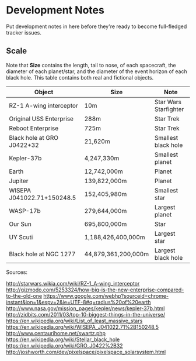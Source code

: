 # Development Notes

Put development notes in here before they're ready to become full-fledged
tracker issues.


## Scale

Note that **Size** contains the length, tail to nose, of each spacecraft, the
diameter of each planet/star, and the diameter of the event horizon of each
black hole. This table contains both real and fictional objects.

| Object                     | Size                | Note                  |
|----------------------------|---------------------|-----------------------|
| RZ-1 A-wing interceptor    |                 10m | Star Wars Starfighter |
| Original USS Enterprise    |                288m | Star Trek             |
| Reboot Enterprise          |                725m | Star Trek             |
| Black hole at GRO J0422+32 |             21,620m | Smallest black hole   |
| Kepler-37b                 |          4,247,330m | Smallest planet       |
| Earth                      |         12,742,000m | Planet                |
| Jupiter                    |        139,822,000m | Planet                |
| WISEPA J041022.71+150248.5 |        152,405,980m | Smallest star         |
| WASP-17b                   |        279,644,000m | Largest planet        |
| Our Sun                    |        695,800,000m | Star                  |
| UY Scuti                   |  1,188,426,400,000m | Largest star          |
| Black hole at NGC 1277     | 44,879,361,200,000m | Largest black hole    |

Sources:

http://starwars.wikia.com/wiki/RZ-1_A-wing_interceptor
http://gizmodo.com/5253324/how-big-is-the-new-enterprise-compared-to-the-old-one
https://www.google.com/webhp?sourceid=chrome-instant&ion=1&espv=2&ie=UTF-8#q=radius%20of%20earth
http://www.nasa.gov/mission_pages/kepler/news/kepler-37b.html
http://zidbits.com/2011/03/top-10-biggest-things-in-the-universe/
https://en.wikipedia.org/wiki/List_of_least_massive_stars
https://en.wikipedia.org/wiki/WISEPA_J041022.71%2B150248.5
http://www.centaurihome.net/swartz.php
https://en.wikipedia.org/wiki/Stellar_black_hole
https://en.wikipedia.org/wiki/GRO_J0422%2B32
http://joshworth.com/dev/pixelspace/pixelspace_solarsystem.html
